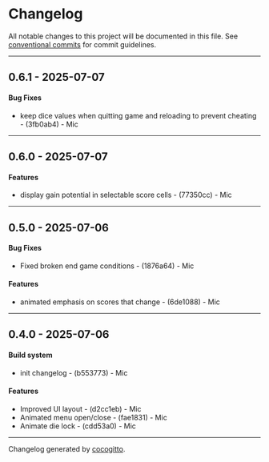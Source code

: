# Changelog
All notable changes to this project will be documented in this file. See [conventional commits](https://www.conventionalcommits.org/) for commit guidelines.

- - -
## 0.6.1 - 2025-07-07
#### Bug Fixes
- keep dice values when quitting game and reloading to prevent cheating - (3fb0ab4) - Mic

- - -

## 0.6.0 - 2025-07-07
#### Features
- display gain potential in selectable score cells - (77350cc) - Mic

- - -

## 0.5.0 - 2025-07-06
#### Bug Fixes
- Fixed broken end game conditions - (1876a64) - Mic
#### Features
- animated emphasis on scores that change - (6de1088) - Mic

- - -

## 0.4.0 - 2025-07-06
#### Build system
- init changelog - (b553773) - Mic
#### Features
- Improved UI layout - (d2cc1eb) - Mic
- Animated menu open/close - (fae1831) - Mic
- Animate die lock - (cdd53a0) - Mic

- - -

Changelog generated by [cocogitto](https://github.com/cocogitto/cocogitto).